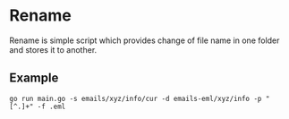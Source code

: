 # Rename

Rename is simple script which provides change of file name in one folder and stores it to another.

## Example

```
go run main.go -s emails/xyz/info/cur -d emails-eml/xyz/info -p "[^.]+" -f .eml
```

